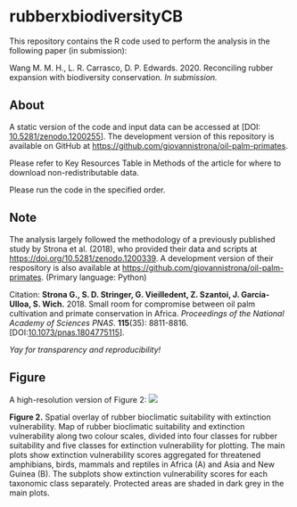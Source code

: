 # rubberxbiodiversityCB
This repository contains the R code used to perform the analysis in the following paper (in submission):

Wang M. M. H., L. R. Carrasco, D. P. Edwards. 2020. Reconciling rubber expansion with biodiversity conservation. *In submission.*


## About

A static version of the code and input data can be accessed at \[DOI: [10.5281/zenodo.1200255](https://doi.org/10.5281/zenodo.1200255)\]. The development version of this repository is available on GitHub at https://github.com/giovannistrona/oil-palm-primates.

Please refer to Key Resources Table in Methods of the article for where to download non-redistributable data.

Please run the code in the specified order.


## Note
The analysis largely followed the methodology of a previously published study by Strona et al. (2018), who provided their data and scripts  at https://doi.org/10.5281/zenodo.1200339. A development version of their respository is also available at https://github.com/giovannistrona/oil-palm-primates. (Primary language: Python)

Citation:
**Strona G., S. D. Stringer, G. Vieilledent, Z. Szantoi, J. Garcia-Ulloa, S. Wich.** 2018. Small room for compromise between oil palm cultivation and primate conservation in Africa. _Proceedings of the National Academy of Sciences PNAS_. **115**(35): 8811-8816. 
\[DOI:[10.1073/pnas.1804775115](https://doi.org/10.1073/pnas.1804775115)\].

*Yay for transparency and reproducibility!*


## Figure
A high-resolution version of Figure 2: 
![](figure/figure2.png)

**Figure 2.** Spatial overlay of rubber bioclimatic suitability with extinction vulnerability. Map of rubber bioclimatic suitability and extinction vulnerability along two colour scales, divided into four classes for rubber suitability and five classes for extinction vulnerability for plotting. The main plots show extinction vulnerability scores aggregated for threatened amphibians, birds, mammals and reptiles in Africa (A) and Asia and New Guinea (B). The subplots show extinction vulnerability scores for each taxonomic class separately. Protected areas are shaded in dark grey in the main plots. 

